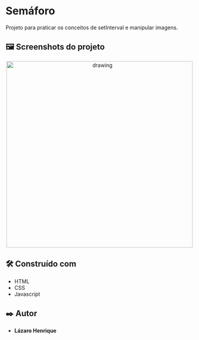# Semáforo

Projeto para praticar os conceitos de setInterval e manipular imagens.

## 🖼 Screenshots do projeto

<p align="center">
  <img align="center" src="https://user-images.githubusercontent.com/78514404/210097828-bb402635-e712-4d64-9903-9e0fdac01277.PNG" alt="drawing" width="500"/>
</p>

## 🛠️ Construído com

* HTML
* CSS
* Javascript

## ✒️ Autor

* **Lázaro Henrique** 




